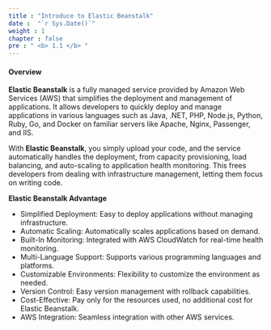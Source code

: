 ```yaml
---
title : "Introduce to Elastic Beanstalk"
date :  "`r Sys.Date()`" 
weight : 1
chapter : false
pre : " <b> 1.1 </b> "
---
```

#### Overview 

**Elastic Beanstalk** is a fully managed service provided by Amazon Web Services (AWS) that simplifies the deployment and management of applications. It allows developers to quickly deploy and manage applications in various languages such as Java, .NET, PHP, Node.js, Python, Ruby, Go, and Docker on familiar servers like Apache, Nginx, Passenger, and IIS.

With **Elastic Beanstalk**, you simply upload your code, and the service automatically handles the deployment, from capacity provisioning, load balancing, and auto-scaling to application health monitoring. This frees developers from dealing with infrastructure management, letting them focus on writing code.

**Elastic Beanstalk Advantage**
- Simplified Deployment: Easy to deploy applications without managing infrastructure.
- Automatic Scaling: Automatically scales applications based on demand.
- Built-In Monitoring: Integrated with AWS CloudWatch for real-time health monitoring.
- Multi-Language Support: Supports various programming languages and platforms.
- Customizable Environments: Flexibility to customize the environment as needed.
- Version Control: Easy version management with rollback capabilities.
- Cost-Effective: Pay only for the resources used, no additional cost for Elastic Beanstalk.
- AWS Integration: Seamless integration with other AWS services.
  
